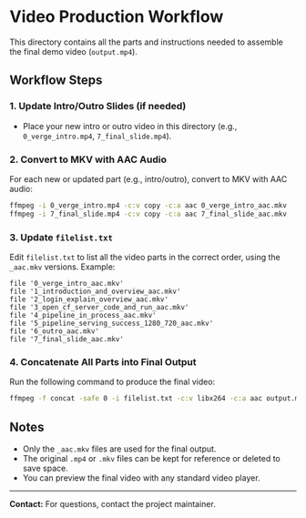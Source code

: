 # Video Production Workflow

This directory contains all the parts and instructions needed to assemble the final demo video (`output.mp4`).

## Workflow Steps

### 1. Update Intro/Outro Slides (if needed)
- Place your new intro or outro video in this directory (e.g., `0_verge_intro.mp4`, `7_final_slide.mp4`).

### 2. Convert to MKV with AAC Audio
For each new or updated part (e.g., intro/outro), convert to MKV with AAC audio:

```bash
ffmpeg -i 0_verge_intro.mp4 -c:v copy -c:a aac 0_verge_intro_aac.mkv
ffmpeg -i 7_final_slide.mp4 -c:v copy -c:a aac 7_final_slide_aac.mkv
```

### 3. Update `filelist.txt`
Edit `filelist.txt` to list all the video parts in the correct order, using the `_aac.mkv` versions. Example:

```
file '0_verge_intro_aac.mkv'
file '1_introduction_and_overview_aac.mkv'
file '2_login_explain_overview_aac.mkv'
file '3_open_cf_server_code_and_run_aac.mkv'
file '4_pipeline_in_process_aac.mkv'
file '5_pipeline_serving_success_1280_720_aac.mkv'
file '6_outro_aac.mkv'
file '7_final_slide_aac.mkv'
```

### 4. Concatenate All Parts into Final Output
Run the following command to produce the final video:

```bash
ffmpeg -f concat -safe 0 -i filelist.txt -c:v libx264 -c:a aac output.mp4
```

## Notes
- Only the `_aac.mkv` files are used for the final output.
- The original `.mp4` or `.mkv` files can be kept for reference or deleted to save space.
- You can preview the final video with any standard video player.

---

**Contact:** For questions, contact the project maintainer. 